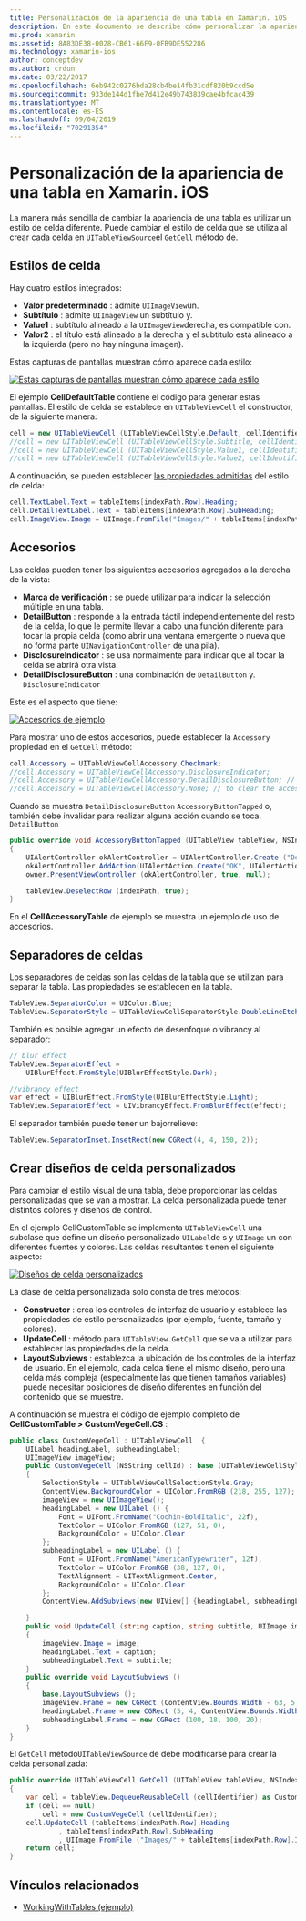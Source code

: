 ```yaml
---
title: Personalización de la apariencia de una tabla en Xamarin. iOS
description: En este documento se describe cómo personalizar la apariencia de una tabla en Xamarin. iOS. Describe los estilos de celda, los accesorios, los separadores de celdas y los diseños de celda personalizados.
ms.prod: xamarin
ms.assetid: 8A83DE38-0028-CB61-66F9-0FB9DE552286
ms.technology: xamarin-ios
author: conceptdev
ms.author: crdun
ms.date: 03/22/2017
ms.openlocfilehash: 6eb942c0276bda28cb4be14fb31cdf820b9ccd5e
ms.sourcegitcommit: 933de144d1fbe7d412e49b743839cae4bfcac439
ms.translationtype: MT
ms.contentlocale: es-ES
ms.lasthandoff: 09/04/2019
ms.locfileid: "70291354"
---
```

# <a name="customizing-a-tables-appearance-in-xamarinios"></a>Personalización de la apariencia de una tabla en Xamarin. iOS

La manera más sencilla de cambiar la apariencia de una tabla es utilizar un estilo de celda diferente. Puede cambiar el estilo de celda que se utiliza al crear cada celda en `UITableViewSource`el `GetCell` método de.

## <a name="cell-styles"></a>Estilos de celda

Hay cuatro estilos integrados:

- **Valor predeterminado** : admite `UIImageView`un.
- **Subtítulo** : admite `UIImageView` un subtítulo y.
- **Value1** : subtítulo alineado a la `UIImageView`derecha, es compatible con.
- **Valor2** : el título está alineado a la derecha y el subtítulo está alineado a la izquierda (pero no hay ninguna imagen).


Estas capturas de pantallas muestran cómo aparece cada estilo:

 [![](customizing-table-appearance-images/image7.png "Estas capturas de pantallas muestran cómo aparece cada estilo")](customizing-table-appearance-images/image7.png#lightbox)

El ejemplo **CellDefaultTable** contiene el código para generar estas pantallas. El estilo de celda se establece en `UITableViewCell` el constructor, de la siguiente manera:

```csharp
cell = new UITableViewCell (UITableViewCellStyle.Default, cellIdentifier);
//cell = new UITableViewCell (UITableViewCellStyle.Subtitle, cellIdentifier);
//cell = new UITableViewCell (UITableViewCellStyle.Value1, cellIdentifier);
//cell = new UITableViewCell (UITableViewCellStyle.Value2, cellIdentifier);
```

A continuación, se pueden establecer [las propiedades admitidas](xref:UIKit.UITableViewCell) del estilo de celda:

```csharp
cell.TextLabel.Text = tableItems[indexPath.Row].Heading;
cell.DetailTextLabel.Text = tableItems[indexPath.Row].SubHeading;
cell.ImageView.Image = UIImage.FromFile("Images/" + tableItems[indexPath.Row].ImageName); // don't use for Value2
```

## <a name="accessories"></a>Accesorios

Las celdas pueden tener los siguientes accesorios agregados a la derecha de la vista:

- **Marca de verificación** : se puede utilizar para indicar la selección múltiple en una tabla.
- **DetailButton** : responde a la entrada táctil independientemente del resto de la celda, lo que le permite llevar a cabo una función diferente para tocar la propia celda (como abrir una ventana emergente o nueva que no forma parte `UINavigationController` de una pila).
- **DisclosureIndicator** : se usa normalmente para indicar que al tocar la celda se abrirá otra vista.
- **DetailDisclosureButton** : una combinación de `DetailButton` y. `DisclosureIndicator`


Este es el aspecto que tiene:

 [![](customizing-table-appearance-images/image8.png "Accesorios de ejemplo")](customizing-table-appearance-images/image8.png#lightbox)

Para mostrar uno de estos accesorios, puede establecer la `Accessory` propiedad en el `GetCell` método:

```csharp
cell.Accessory = UITableViewCellAccessory.Checkmark;
//cell.Accessory = UITableViewCellAccessory.DisclosureIndicator;
//cell.Accessory = UITableViewCellAccessory.DetailDisclosureButton; // implement AccessoryButtonTapped
//cell.Accessory = UITableViewCellAccessory.None; // to clear the accessory
```

Cuando se muestra `DetailDisclosureButton` `AccessoryButtonTapped` o, también debe invalidar para realizar alguna acción cuando se toca. `DetailButton`

```csharp
public override void AccessoryButtonTapped (UITableView tableView, NSIndexPath indexPath)
{
    UIAlertController okAlertController = UIAlertController.Create ("DetailDisclosureButton Touched", tableItems[indexPath.Row].Heading, UIAlertControllerStyle.Alert);
    okAlertController.AddAction(UIAlertAction.Create("OK", UIAlertActionStyle.Default, null));
    owner.PresentViewController (okAlertController, true, null);

    tableView.DeselectRow (indexPath, true);
}
```

En el **CellAccessoryTable** de ejemplo se muestra un ejemplo de uso de accesorios.

## <a name="cell-separators"></a>Separadores de celdas

Los separadores de celdas son las celdas de la tabla que se utilizan para separar la tabla. Las propiedades se establecen en la tabla.

```csharp
TableView.SeparatorColor = UIColor.Blue;
TableView.SeparatorStyle = UITableViewCellSeparatorStyle.DoubleLineEtched;
```

También es posible agregar un efecto de desenfoque o vibrancy al separador:

```csharp
// blur effect
TableView.SeparatorEffect =
    UIBlurEffect.FromStyle(UIBlurEffectStyle.Dark);

//vibrancy effect
var effect = UIBlurEffect.FromStyle(UIBlurEffectStyle.Light);
TableView.SeparatorEffect = UIVibrancyEffect.FromBlurEffect(effect);
```

El separador también puede tener un bajorrelieve:

```csharp
TableView.SeparatorInset.InsetRect(new CGRect(4, 4, 150, 2));
```

## <a name="creating-custom-cell-layouts"></a>Crear diseños de celda personalizados

Para cambiar el estilo visual de una tabla, debe proporcionar las celdas personalizadas que se van a mostrar. La celda personalizada puede tener distintos colores y diseños de control.

En el ejemplo CellCustomTable se implementa `UITableViewCell` una subclase que define un diseño personalizado `UILabel`de s y `UIImage` un con diferentes fuentes y colores. Las celdas resultantes tienen el siguiente aspecto:

 [![](customizing-table-appearance-images/image9.png "Diseños de celda personalizados")](customizing-table-appearance-images/image9.png#lightbox)

La clase de celda personalizada solo consta de tres métodos:

- **Constructor** : crea los controles de interfaz de usuario y establece las propiedades de estilo personalizadas (por ejemplo, fuente, tamaño y colores).
- **UpdateCell** : método para `UITableView.GetCell` que se va a utilizar para establecer las propiedades de la celda.
- **LayoutSubviews** : establezca la ubicación de los controles de la interfaz de usuario. En el ejemplo, cada celda tiene el mismo diseño, pero una celda más compleja (especialmente las que tienen tamaños variables) puede necesitar posiciones de diseño diferentes en función del contenido que se muestre.


A continuación se muestra el código de ejemplo completo de **CellCustomTable > CustomVegeCell.CS** :

```csharp
public class CustomVegeCell : UITableViewCell  {
    UILabel headingLabel, subheadingLabel;
    UIImageView imageView;
    public CustomVegeCell (NSString cellId) : base (UITableViewCellStyle.Default, cellId)
    {
        SelectionStyle = UITableViewCellSelectionStyle.Gray;
        ContentView.BackgroundColor = UIColor.FromRGB (218, 255, 127);
        imageView = new UIImageView();
        headingLabel = new UILabel () {
            Font = UIFont.FromName("Cochin-BoldItalic", 22f),
            TextColor = UIColor.FromRGB (127, 51, 0),
            BackgroundColor = UIColor.Clear
        };
        subheadingLabel = new UILabel () {
            Font = UIFont.FromName("AmericanTypewriter", 12f),
            TextColor = UIColor.FromRGB (38, 127, 0),
            TextAlignment = UITextAlignment.Center,
            BackgroundColor = UIColor.Clear
        };
        ContentView.AddSubviews(new UIView[] {headingLabel, subheadingLabel, imageView});

    }
    public void UpdateCell (string caption, string subtitle, UIImage image)
    {
        imageView.Image = image;
        headingLabel.Text = caption;
        subheadingLabel.Text = subtitle;
    }
    public override void LayoutSubviews ()
    {
        base.LayoutSubviews ();
        imageView.Frame = new CGRect (ContentView.Bounds.Width - 63, 5, 33, 33);
        headingLabel.Frame = new CGRect (5, 4, ContentView.Bounds.Width - 63, 25);
        subheadingLabel.Frame = new CGRect (100, 18, 100, 20);
    }
}
```

El `GetCell` método`UITableViewSource` de debe modificarse para crear la celda personalizada:

```csharp
public override UITableViewCell GetCell (UITableView tableView, NSIndexPath indexPath)
{
    var cell = tableView.DequeueReusableCell (cellIdentifier) as CustomVegeCell;
    if (cell == null)
        cell = new CustomVegeCell (cellIdentifier);
    cell.UpdateCell (tableItems[indexPath.Row].Heading
            , tableItems[indexPath.Row].SubHeading
            , UIImage.FromFile ("Images/" + tableItems[indexPath.Row].ImageName) );
    return cell;
}
```



## <a name="related-links"></a>Vínculos relacionados

- [WorkingWithTables (ejemplo)](https://docs.microsoft.com/samples/xamarin/ios-samples/workingwithtables)
